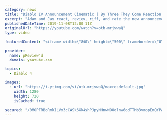 ```yaml
---
category: news
title: "Diablo IV Announcement Cinematic | By Three They Come Reaction / Review / Rating"
excerpt: "Adam and Jay react, review, riff, and rate the new announcement cinematic everyone wanted to see last year at Blizzcon, Diablo IV 'By Three They Come'."
publishedDateTime: 2019-11-08T12:00:11Z
originalUrl: "https://youtube.com/watch?v=otb-mrjvwaQ"
type: video

featuredContent: "<iframe width=\"800\" height=\"500\" frameborder=\"0\" src=\"https://www.youtube.com/embed/otb-mrjvwaQ\" allow=\"accelerometer; autoplay; encrypted-media; gyroscope; picture-in-picture\" allowfullscreen></iframe>"

provider:
  name: pReview'd
  domain: youtube.com

topics:
  - Diablo 4

images:
  - url: "https://i.ytimg.com/vi/otb-mrjvwaQ/maxresdefault.jpg"
    width: 1280
    height: 720
    isCached: true

secured: "/0MOPFRBoRmkILVx3cCASk6Xk4shPJpyNHnwNOOolnw6odTTMb3vmopEmQYPAGFECseL/qE1wuOJRS/4PHmHYmAnVHU+hbLx/hx7qq5TuINQTe3JnoJKmOKOq8m8K0v14xa+pS8ofK1TrdPtu9sX5eUcmWKiJP4dRJ9WG/g5oC2+Fm4g9PjLCbG1GKvRFmdcvb+rub0EiIaWoS4VJSfGVqj2o2er70ChRDRWtu+j8nRzyu0p6cpG/yFpgrOAXzp9Mmwcd9JRyZAR8t3q6+P6i45apuae4RRttD7h+2Et9TQWKztal7S1DkG9HJVkYxlJVro6FANa2cSu6ARW1ql/V00UKf8TFLyJmUQs21IGJgTaojIR+7357zQjaaR5cJETKOg4BfIhrpaKMl+brrvwfv07znrpBQWU9PLg0mTAypjwZGSPuHH8mZV/fIKyzGlk;CJLMX0lowEeUqaPzbVt1xw=="
---
```



